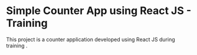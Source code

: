 # Simple Counter App using React JS - Training 

This project is a counter application developed using React JS during training . 


